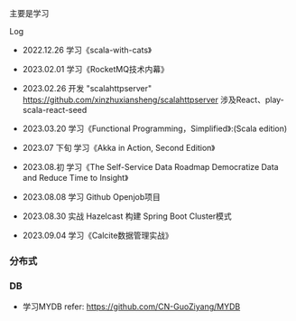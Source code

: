 主要是学习

Log

* 2022.12.26 学习《scala-with-cats》

* 2023.02.01 学习《RocketMQ技术内幕》

* 2023.02.26 开发 "scalahttpserver" https://github.com/xinzhuxiansheng/scalahttpserver
涉及React、play-scala-react-seed

* 2023.03.20 学习《Functional Programming，Simplified》:(Scala edition)     

* 2023.07 下旬 学习《Akka in Action, Second Edition》   

* 2023.08.初 学习《The Self-Service Data Roadmap Democratize Data and Reduce Time to Insight》      

* 2023.08.08 学习 Github Openjob项目 

* 2023.08.30 实战 Hazelcast 构建 Spring Boot Cluster模式    

* 2023.09.04 学习《Calcite数据管理实战》


### 分布式


### DB
* 学习MYDB refer: https://github.com/CN-GuoZiyang/MYDB


### 